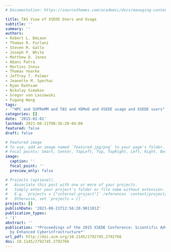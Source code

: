 ```yaml
---
# Documentation: https://sourcethemes.com/academic/docs/managing-content/

title: TAS View of XSEDE Users and Usage
subtitle: ''
summary: ''
authors:
- Robert L. DeLeon
- Thomas R. Furlani
- Steven M. Gallo
- Joseph P. White
- Matthew D. Jones
- Abani Patra
- Martins Innus
- Thomas Yearke
- Jeffrey T. Palmer
- Jeanette M. Sperhac
- Ryan Rathsam
- Nikolay Simakov
- Gregor von Laszewski
- Fugang Wang
tags:
- '"HPC and SUPReMM and TAS and XDMoD and XSEDE usage and XSEDE users"'
categories: []
date: '2015-01-01'
lastmod: 2021-08-21T08:56:20-04:00
featured: false
draft: false

# Featured image
# To use, add an image named `featured.jpg/png` to your page's folder.
# Focal points: Smart, Center, TopLeft, Top, TopRight, Left, Right, BottomLeft, Bottom, BottomRight.
image:
  caption: ''
  focal_point: ''
  preview_only: false

# Projects (optional).
#   Associate this post with one or more of your projects.
#   Simply enter your project's folder or file name without extension.
#   E.g. `projects = ["internal-project"]` references `content/project/deep-learning/index.md`.
#   Otherwise, set `projects = []`.
projects: []
publishDate: '2021-08-21T12:56:20.901101Z'
publication_types:
- '1'
abstract: ''
publication: '*Proceedings of the 2015 XSEDE Conference: Scientific Advancements Enabled
  by Enhanced Cyberinfrastructure*'
url_pdf: http://doi.acm.org/10.1145/2792745.2792766
doi: 10.1145/2792745.2792766
---
```

